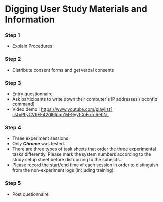 Digging User Study Materials and Information
============================================

### Step 1

* Explain Procedures

### Step 2

* Distribute consent forms and get verbal consents

### Step 3

* Entry questionnaire
* Ask participants to write down their computer's IP addresses (ipconfig command)
* Video demo : https://www.youtube.com/playlist?list=PLyCV9FE42dl6IpmZM-9yyfCpFuTcRehN_

### Step 4

* Three experiment sessions
* Only ***Chrome*** was tested.
* There are three types of task sheets that order the three experimental tasks differently.  Please mark the system numbers according to the study setup sheet before distributing to the subejcts.
* Please record the start/end time of each session in order to distinguish from the non-experiment logs (including training).


### Step 5

* Post quetionnaire
